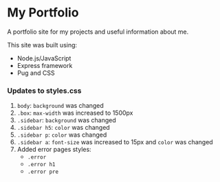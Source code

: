 # My Portfolio

A portfolio site for my projects and useful information about me.

This site was built using:

- Node.js/JavaScript
- Express framework
- Pug and CSS

### Updates to styles.css

1. `body`: `background` was changed
2. `.box`: `max-width` was increased to 1500px
3. `.sidebar`: `background` was changed
4. `.sidebar h5`: `color` was changed
5. `.sidebar p`: `color` was changed
6. `.sidebar a`: `font-size` was increased to 15px and `color` was changed
7. Added error pages styles:
   - `.error`
   - `.error h1`
   - `.error pre`
